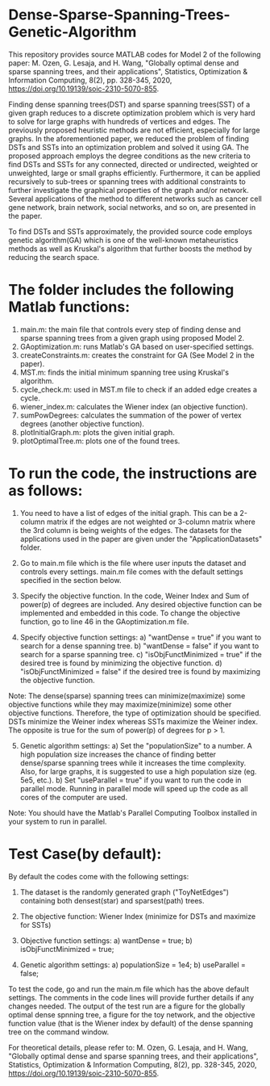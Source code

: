 # Dense-Sparse-Spanning-Trees-Genetic-Algorithm
This repository provides source MATLAB codes for Model 2 of the following paper:
M. Ozen, G. Lesaja, and H. Wang, "Globally optimal dense and sparse spanning trees, and their applications", Statistics, Optimization & Information Computing, 8(2), pp. 328-345, 2020, https://doi.org/10.19139/soic-2310-5070-855.

Finding dense spanning trees(DST) and sparse spanning trees(SST) of a given graph reduces to a discrete optimization problem which is very hard to solve for large graphs with hundreds of vertices and edges. The previously proposed heuristic methods are not efficient, especially for large graphs. In the aforementioned paper, we reduced the problem of finding DSTs and SSTs into an optimization problem and solved it using GA. The proposed approach employs the degree conditions as the new criteria to find DSTs and SSTs for any connected, directed or undirected, weighted or unweighted, large or small graphs efficiently. Furthermore, it can be applied recursively to sub-trees or spanning trees with additional constraints to further investigate the graphical properties of the graph and/or network. Several applications of the method to different networks such as cancer cell gene network, brain network, social networks, and so on, are presented in the paper.

To find DSTs and SSTs approximately, the provided source code employs genetic algorithm(GA) which is one of the well-known metaheuristics methods as well as Kruskal's algorithm that further boosts the method by reducing the search space.

# The folder includes the following Matlab functions:

1. main.m: the main file that controls every step of finding dense and sparse spanning trees from a given graph using proposed Model 2.
2. GAoptimization.m: runs Matlab's GA based on user-specified settings.
3. createConstraints.m: creates the constraint for GA (See Model 2 in the paper).
4. MST.m: finds the initial minimum spanning tree using Kruskal's algorithm.
5. cycle_check.m: used in MST.m file to check if an added edge creates a cycle.
6. wiener_index.m: calculates the Wiener index (an objective function).
7. sumPowDegrees: calculates the summation of the power of vertex degrees (another objective function).
8. plotInitialGraph.m: plots the given initial graph.
9. plotOptimalTree.m: plots one of the found trees. 


# To run the code, the instructions are as follows:
    
1. You need to have a list of edges of the initial graph. This can be a 2-column matrix if the edges are not weighted or 3-column matrix where the 3rd column is being weights of the edges. The datasets for the applications used in the paper are given under the "ApplicationDatasets" folder.

2. Go to main.m file which is the file where user inputs the dataset and controls every settings. main.m file comes with the default settings specified in the section below.

3. Specify the objective function. In the code, Weiner Index and Sum of power(p) of degrees are included. Any desired objective function can be implemented and embedded in this code. To change the objective function, go to line 46 in the GAoptimization.m file.

4. Specify objective function settings: a) "wantDense = true" if you want to search for a dense spanning tree. b) "wantDense = false" if you want to search for a sparse spanning tree. c) "isObjFunctMinimized = true" if the desired tree is found by minimizing the objective function. d) "isObjFunctMinimized = false" if the desired tree is found by maximizing the objective function.

Note: The dense(sparse) spanning trees can minimize(maximize) some objective functions while they may maximize(minimize) some other objective functions. Therefore, the type of optimization should be specified. DSTs minimize the Weiner index whereas SSTs maximize the Weiner index. The opposite is true for the sum of power(p) of degrees for p > 1.

5. Genetic algorithm settings: a) Set the "populationSize" to a number. A high population size increases the chance of finding better dense/sparse spanning trees while it increases the time complexity. Also, for large graphs, it is suggested to use a high population size (eg. 5e5, etc.). b) Set "useParallel = true" if you want to run the code in parallel mode. Running in parallel mode will speed up the code as all cores of the computer are used.

Note: You should have the Matlab's Parallel Computing Toolbox installed in your system to run in parallel.

# Test Case(by default):
By default the codes come with the following settings:
1. The dataset is the randomly generated graph ("ToyNetEdges") containing both densest(star) and sparsest(path) trees.

2. The objective function: Wiener Index (minimize for DSTs and maximize for SSTs)

3. Objective function settings: a) wantDense = true; b) isObjFunctMinimized = true;

4. Genetic algorithm settings: a) populationSize = 1e4; b) useParallel = false;

To test the code, go and run the main.m file which has the above default settings. The comments in the code lines will provide further details if any changes needed. The output of the test run are a figure for the globally optimal dense spnning tree, a figure for the toy network, and the objective function value (that is the Wiener index by default) of the dense spanning tree on the command window. 

For theoretical details, please refer to: M. Ozen, G. Lesaja, and H. Wang, "Globally optimal dense and sparse spanning trees, and their applications", Statistics, Optimization & Information Computing, 8(2), pp. 328-345, 2020, https://doi.org/10.19139/soic-2310-5070-855.
